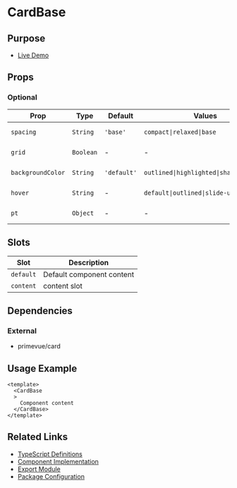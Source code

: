 # CardBase

## Purpose

- [Live Demo](https://primevue.org/avatar)

## Props

### Optional
| Prop | Type | Default | Values | Description |
|------|------|---------|--------|-------------|
| `spacing` | `String` | `'base'` | `compact\|relaxed\|base` | No description |
| `grid` | `Boolean` | - | - | No description |
| `backgroundColor` | `String` | `'default'` | `outlined\|highlighted\|shape\|default` | No description |
| `hover` | `String` | - | `default\|outlined\|slide-up` | No description |
| `pt` | `Object` | - | - | No description |

## Slots

| Slot | Description |
|------|-------------|
| `default` | Default component content |
| `content` | content slot |

## Dependencies

### External
- primevue/card

## Usage Example

```vue
<template>
  <CardBase
  >
    Component content
  </CardBase>
</template>
```

## Related Links

- [TypeScript Definitions](./CardBase.d.ts)
- [Component Implementation](./CardBase.vue)
- [Export Module](./cardbase.js)
- [Package Configuration](./package.json)
